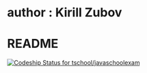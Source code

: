 # author : Kirill Zubov #
# README #

[ ![Codeship Status for tschool/javaschoolexam](https://app.codeship.com/projects/12d3fe60-e3d6-0134-5998-1a7b91f0d85d/status?branch=master)](https://app.codeship.com/projects/206047)